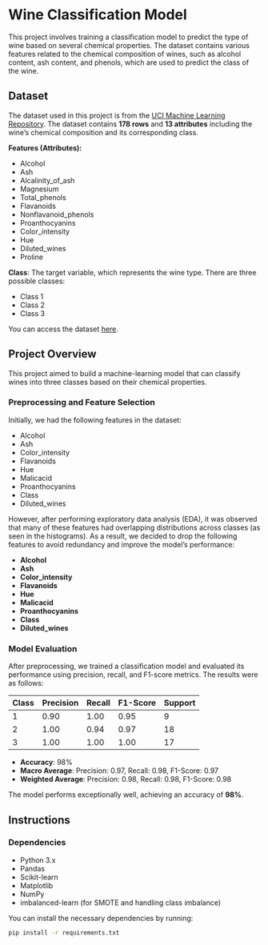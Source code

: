 # Wine Classification Model

This project involves training a classification model to predict the type of wine based on several chemical properties. The dataset contains various features related to the chemical composition of wines, such as alcohol content, ash content, and phenols, which are used to predict the class of the wine.

## Dataset

The dataset used in this project is from the [UCI Machine Learning Repository](https://archive.ics.uci.edu/dataset/109/wine). The dataset contains **178 rows** and **13 attributes** including the wine’s chemical composition and its corresponding class.

**Features (Attributes):**
- Alcohol
- Ash
- Alcalinity_of_ash
- Magnesium
- Total_phenols
- Flavanoids
- Nonflavanoid_phenols
- Proanthocyanins
- Color_intensity
- Hue
- Diluted_wines
- Proline

**Class**: The target variable, which represents the wine type. There are three possible classes:
- Class 1
- Class 2
- Class 3

You can access the dataset [here](https://archive.ics.uci.edu/dataset/109/wine).

## Project Overview

This project aimed to build a machine-learning model that can classify wines into three classes based on their chemical properties.

### Preprocessing and Feature Selection

Initially, we had the following features in the dataset:
- Alcohol
- Ash
- Color_intensity
- Flavanoids
- Hue
- Malicacid
- Proanthocyanins
- Class
- Diluted_wines

However, after performing exploratory data analysis (EDA), it was observed that many of these features had overlapping distributions across classes (as seen in the histograms). As a result, we decided to drop the following features to avoid redundancy and improve the model’s performance:

- **Alcohol**
- **Ash**
- **Color_intensity**
- **Flavanoids**
- **Hue**
- **Malicacid**
- **Proanthocyanins**
- **Class**
- **Diluted_wines**

### Model Evaluation

After preprocessing, we trained a classification model and evaluated its performance using precision, recall, and F1-score metrics. The results were as follows:

| Class | Precision | Recall | F1-Score | Support |
|-------|-----------|--------|----------|---------|
| 1     | 0.90      | 1.00   | 0.95     | 9       |
| 2     | 1.00      | 0.94   | 0.97     | 18      |
| 3     | 1.00      | 1.00   | 1.00     | 17      |

- **Accuracy**: 98%
- **Macro Average**: Precision: 0.97, Recall: 0.98, F1-Score: 0.97
- **Weighted Average**: Precision: 0.98, Recall: 0.98, F1-Score: 0.98

The model performs exceptionally well, achieving an accuracy of **98%**.

## Instructions

### Dependencies

- Python 3.x
- Pandas
- Scikit-learn
- Matplotlib
- NumPy
- imbalanced-learn (for SMOTE and handling class imbalance)

You can install the necessary dependencies by running:

```bash
pip install -r requirements.txt
